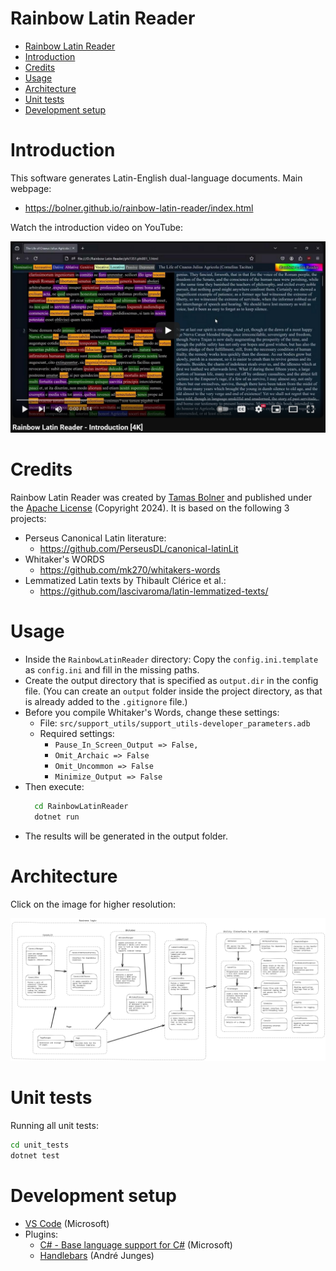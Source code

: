 Rainbow Latin Reader
====================

- [Rainbow Latin Reader](#rainbow-latin-reader)
- [Introduction](#introduction)
- [Credits](#credits)
- [Usage](#usage)
- [Architecture](#architecture)
- [Unit tests](#unit-tests)
- [Development setup](#development-setup)

# Introduction

This software generates Latin-English dual-language documents. Main webpage:
- https://bolner.github.io/rainbow-latin-reader/index.html

Watch the introduction video on YouTube:

[![Rainbow Latin Reader, Introduction](doc/youtube_intro.png)](https://www.youtube.com/watch?v=9ufyqLxwcEE)

# Credits

Rainbow Latin Reader was created by [Tamas Bolner](https://github.com/bolner)
and published under the [Apache License](http://www.apache.org/licenses/LICENSE-2.0)
(Copyright 2024). It is based on the following 3 projects:

- Perseus Canonical Latin literature:
  - https://github.com/PerseusDL/canonical-latinLit
- Whitaker's WORDS
  - https://github.com/mk270/whitakers-words
- Lemmatized Latin texts by Thibault Clérice et al.:
  - https://github.com/lascivaroma/latin-lemmatized-texts/

# Usage

- Inside the `RainbowLatinReader` directory: Copy the `config.ini.template` as `config.ini` and fill in the missing paths.
- Create the output directory that is specified as `output.dir` in the config file. (You can create an `output` folder inside the project directory, as that is already added to the `.gitignore` file.)
- Before you compile Whitaker's Words, change these settings:
  - File: `src/support_utils/support_utils-developer_parameters.adb`
  - Required settings:
    - `Pause_In_Screen_Output => False,`
    - `Omit_Archaic => False`
    - `Omit_Uncommon => False`
    - `Minimize_Output => False`
- Then execute:
    ```bash
      cd RainbowLatinReader
      dotnet run
    ```
- The results will be generated in the output folder.

# Architecture

Click on the image for higher resolution:

[<img src="doc/Subject-Object%20Diagram%20small.png">](doc/Subject-Object%20Diagram.png)

# Unit tests

Running all unit tests:
```bash
cd unit_tests
dotnet test
```

# Development setup

- [VS Code](https://code.visualstudio.com) (Microsoft)
- Plugins:
  - [C# - Base language support for C#](https://marketplace.visualstudio.com/items?itemName=ms-dotnettools.csharp) (Microsoft)
  - [Handlebars](https://marketplace.visualstudio.com/items?itemName=andrejunges.Handlebars) (André Junges)
